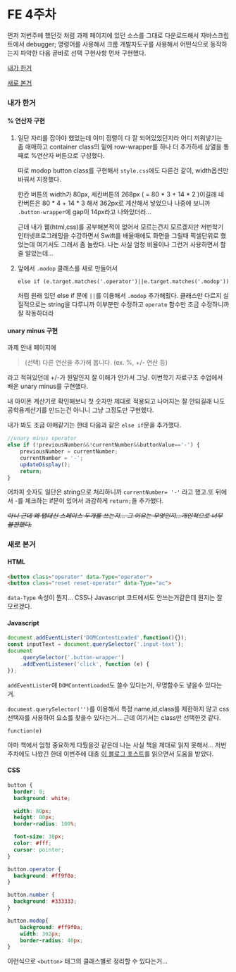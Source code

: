 # FE 4주차

먼저 저번주에 했던것 처럼 과제 페이지에 있던 소스를 그대로 다운로드해서 자바스크립트에서 debugger; 명령어를 사용해서 크롬 개발자도구를 사용해서 어떤식으로 동작하는지 파악한 다음 곧바로 선택 구현사항 먼저 구현했다.

[내가 한거](#내가-한거)

[새로 본거](#새로-본거)

### 내가 한거

#### % 연산자 구현

1. 일단 자리를 잡아야 했었는데 이미 정렬이 다 잘 되어있었던지라 어디 끼워넣기는 좀 애매하고 container class의 밑에 row-wrapper를 하나 더 추가하세 삼열을 통째로 %연산자 버튼으로 구성했다. 

	따로 modop button class를 구현해서 `style.css`에도 다른건 같이, width옵션만 바꿔서 지정했다. 
	
	한칸 버튼의 width가 80px, 세칸버튼의 268px ( = 80 * 3 + 14 * 2 )이길래 네칸버튼은 80 * 4 + 14 * 3 해서 362px로 계산해서 넣었으나 나중에 보니까 `.button-wrapper`에 gap이 14px라고 나와있더라...

	근데 내가 웹(html,css)를 공부해본적이 없어서 모르는건지 모르겠지만 저번학기 인터넷프로그래밍을 수강하면서 Swift를 배울때에도 화면을 그릴때 픽셀단위로 했었는데 여기서도 그래서 좀 놀랐다. 나는 사실 엄청 비율이나 그런거 사용하면서 할 줄 알았는데...

2. 앞에서 `.modop` 클래스를 새로 만들어서
	
	`else if (e.target.matches('.operator')||e.target.matches('.modop'))`
	
	처럼 원래 있던 else if 문에 `||`를 이용해서 `.modop` 추가해줬다. 클래스만 다르지 실질적으로는 string을 다루니까 이부분만 수정하고 `operate` 함수만 조금 수정하니까 잘 작동하더라

#### unary minus 구현

과제 안내 페이지에

> (선택) 다른 연산을 추가해 봅니다. (ex. %, +/- 연산 등) 

라고 적혀있던데 +/-가 뭔말인지 잘 이해가 안가서 그냥. 이번학기 자료구조 수업에서 배운 unary minus를 구현했다. 

내 아이폰 계산기로 확인해보니 첫 숫자만 제대로 적용되고 나머지는 잘 안되길래 나도 공학용계산기를 만드는건 아니니 그냥 그정도만 구현했다.

내가 봐도 조금 야매같기는 한데 다음과 같은 `else if`문을 추가했다.
```js
//unary minus operator
else if (!previousNumber&&!currentNumber&&buttonValue=='-') {
    previousNumber = currentNumber;
    currentNumber = '-';
	updateDisplay(); 
	return;
}
```
어차피 숫자도 일단은 string으로 처리하니까 `currentNumber= '-'` 라고 했고.또 뒤에서 -를 체크하는 if문이 있어서 과감하게 `return;`을 추가했다.


_~~아니 근데 왜 탭대신 스페이스 두개를 쓰는지... 그 이유는 무엇인지...개인적으로 너무 불편했다.~~_

### 새로 본거

#### HTML

```html
<button class="operator" data-Type="operator">
<button class="reset reset-operator" data-Type="ac"> 
```
`data-Type` 속성이 뭔지... CSS나 Javascript 코드에서도 안쓰는거같은데 뭔지는 잘 모르겠다.

#### Javascript

```js
document.addEventLister('DOMContentLoaded',function(){});
const inputText = document.querySelector('.input-text');
document
    .querySelector('.button-wrapper')
    .addEventListener('click', function (e) {
});
```

`addEventLister`에 `DOMContentLoaded`도 쓸수 있다는거, 무명함수도 넣을수 있다는거.

`document.querySelector('')`를 이용해서 특정 name,id,class를 제한하지 않고 css선택자를 사용하여 요소를 찾을수 있다는거... 근데 여기서는 class만 선택한것 같다.

`function(e)`

아마 책에서 엄청 중요하게 다뤘을것 같은데 나는 사실 책을 제대로 읽지 못해서... 저번주차에도 나왔긴 한데 이번주에 대충 [이 블로그 포스트](https://365kim.tistory.com/62)를 읽으면서 도움을 받았다.

#### CSS

```css
button {
  border: 0;
  background: white;

  width: 80px;
  height: 80px;
  border-radius: 100%;

  font-size: 30px;
  color: #fff;
  cursor: pointer;
}

button.operator {
  background: #ff9f0a;
}

button.number {
  background: #333333;
}

button.modop{
	background: #ff9f0a;
	width: 362px;
	border-radius: 40px;
}
```

이런식으로 `<button>` 태그의 클래스별로 정리할 수 있다는거...